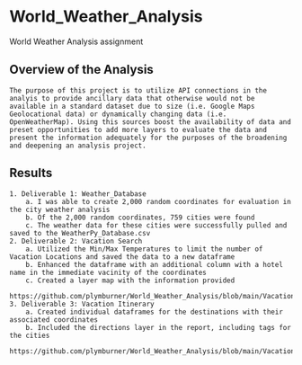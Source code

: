 # World_Weather_Analysis
World Weather Analysis assignment

## Overview of the Analysis

    The purpose of this project is to utilize API connections in the analyis to provide ancillary data that otherwise would not be available in a standard dataset due to size (i.e. Google Maps Geolocational data) or dynamically changing data (i.e. OpenWeatherMap). Using this sources boost the availability of data and preset opportunities to add more layers to evaluate the data and present the information adequately for the purposes of the broadening and deepening an analysis project.

## Results
    1. Deliverable 1: Weather_Database
        a. I was able to create 2,000 random coordinates for evaluation in the city weather analysis
        b. Of the 2,000 random coordinates, 759 cities were found
        c. The weather data for these cities were successfully pulled and saved to the WeatherPy_Database.csv
    2. Deliverable 2: Vacation Search
        a. Utilized the Min/Max Temperatures to limit the number of Vacation Locations and saved the data to a new dataframe
        b. Enhanced the dataframe with an additional column with a hotel name in the immediate vacinity of the coordinates
        c. Created a layer map with the information provided
        https://github.com/plymburner/World_Weather_Analysis/blob/main/Vacation_Search/WeatherPy_vacation_map.png
    3. Deliverable 3: Vacation Itinerary
        a. Created individual dataframes for the destinations with their associated coordinates
        b. Included the directions layer in the report, including tags for the cities
        https://github.com/plymburner/World_Weather_Analysis/blob/main/Vacation_Itinerary/WeatherPy_travel_map_markers.png
    
